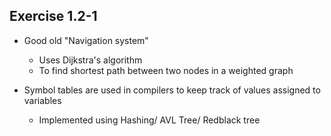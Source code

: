 ## Exercise 1.2-1

- Good old "Navigation system"
    - Uses Dijkstra's algorithm
    - To find shortest path between two nodes in a weighted graph

- Symbol tables are used in compilers to keep track of values assigned to variables
    - Implemented using Hashing/ AVL Tree/ Redblack tree
